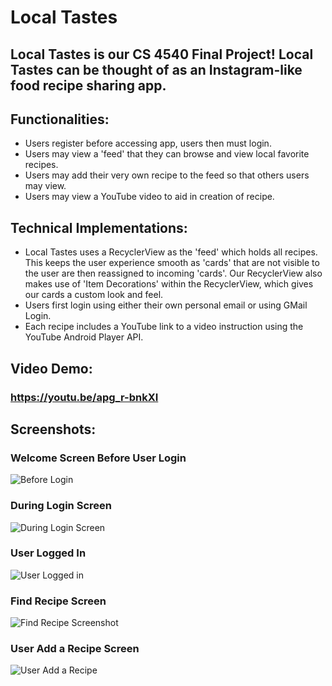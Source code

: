 # Local Tastes
## Local Tastes is our CS 4540 Final Project! Local Tastes can be thought of as an Instagram-like food recipe sharing app.

## Functionalities: 

- Users register before accessing app, users then must login.
- Users may view a 'feed' that they can browse and view local favorite recipes.
- Users may add their very own recipe to the feed so that others users may view.
- Users may view a YouTube video to aid in creation of recipe.

## Technical Implementations:
- Local Tastes uses a RecyclerView as the 'feed' which holds all recipes. This keeps the user experience smooth as 'cards' that are not visible to the user are then reassigned to incoming 'cards'. Our RecyclerView also makes use of 'Item Decorations' within the RecyclerView, which gives our cards a custom look and feel.
- Users first login using either their own personal email or using GMail Login.
- Each recipe includes a YouTube link to a video instruction using the YouTube Android Player API.




## Video Demo:
### https://youtu.be/apg_r-bnkXI
## Screenshots:
### Welcome Screen Before User Login
![Before Login](https://user-images.githubusercontent.com/31228341/70765564-03e14a80-1d10-11ea-93d6-5e0fdc26b7b7.png)

### During Login Screen
![During Login Screen](https://user-images.githubusercontent.com/31228341/70765607-19ef0b00-1d10-11ea-858c-e9bc318b454d.png)

### User Logged In 
![User Logged in](https://user-images.githubusercontent.com/31228341/70765627-270bfa00-1d10-11ea-9846-4829ee73dbb5.png)

### Find Recipe Screen
![Find Recipe Screenshot](https://user-images.githubusercontent.com/31228341/70765650-3723d980-1d10-11ea-99cb-f1807c11b01b.png)

### User Add a Recipe Screen
![User Add a Recipe](https://user-images.githubusercontent.com/31228341/70818594-f61bdb80-1d88-11ea-8e36-55f69aba5583.png)
